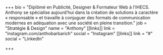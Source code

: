 +++
bio = "Diplômé en Publicité, Designer & Formateur Web à l'IHECS. Anthony se spécialise aujourd’hui dans la création de solutions à caractère « responsable » et travaille à conjuguer des formats de communication modernes en adéquation avec une société en pleine transition."
job = "Stratégie & Design"
name = "Anthony"
[[links]]
link = "instagram.com/anthobarbarich"
social = "Instagram"
[[links]]
link = "#"
social = "LinkedIn"

+++
